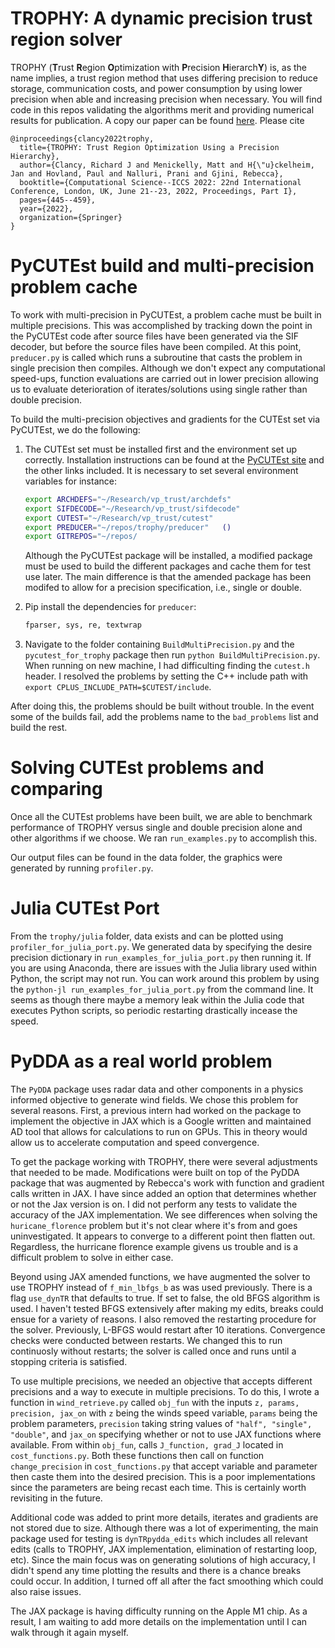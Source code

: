 # TROPHY: A dynamic precision trust region solver

TROPHY (**T**rust **R**egion **O**ptimization with **P**recision **H**ierarch**Y**) is, as the name implies, a trust region method that uses differing precision to reduce storage, communication costs, and power consumption by using lower precision when able and increasing precision when necessary. You will find code in this repos validating the algorithms merit and providing numerical results for publication. A copy our paper can be found [here](https://arxiv.org/pdf/2202.08387). Please cite 
```
@inproceedings{clancy2022trophy,
  title={TROPHY: Trust Region Optimization Using a Precision Hierarchy},
  author={Clancy, Richard J and Menickelly, Matt and H{\"u}ckelheim, Jan and Hovland, Paul and Nalluri, Prani and Gjini, Rebecca},
  booktitle={Computational Science--ICCS 2022: 22nd International Conference, London, UK, June 21--23, 2022, Proceedings, Part I},
  pages={445--459},
  year={2022},
  organization={Springer}
}
```



# PyCUTEst build and multi-precision problem cache

To work with multi-precision in PyCUTEst, a problem cache must be built in multiple precisions. This was accomplished by tracking down the point in the PyCUTEst code after source files have been generated via the SIF decoder, but before the source files have been compiled. At this point, `preducer.py` is called which runs a subroutine that casts the problem in single precision then compiles. Although we don't expect any computational speed-ups, function evaluations are carried out in lower precision allowing us to evaluate deterioration of iterates/solutions using single rather than double precision. 

To build the multi-precision objectives and gradients for the CUTEst set via PyCUTEst, we do the following:
1. The CUTEst set must be installed first and the environment set up correctly. Installation instructions can be found at the [PyCUTEst site](https://jfowkes.github.io/pycutest/_build/html/install.html) and the other links included. It is necessary to set several environment variables for instance:
    ```sh
    export ARCHDEFS="~/Research/vp_trust/archdefs"
    export SIFDECODE="~/Research/vp_trust/sifdecode"
    export CUTEST="~/Research/vp_trust/cutest"
    export PREDUCER="~/repos/trophy/preducer"   ()
    export GITREPOS="~/repos/
    ```
    Although the PyCUTEst package will be installed, a modified package must be used to build the different packages and cache them for test use later. The main difference is that the amended package has been modifed to allow for a precision specification, i.e., single or double. 

2. Pip install the dependencies for `preducer`:
    ```python
    fparser, sys, re, textwrap
    ```
    
3. Navigate to the folder containing `BuildMultiPrecision.py` and the `pycutest_for_trophy` package then run `python BuildMultiPrecision.py`. When running on new machine, I had difficulting finding the `cutest.h` header. I resolved the problems by setting the C++ include path with `export CPLUS_INCLUDE_PATH=$CUTEST/include`. 

After doing this, the problems should be built without trouble. In the event some of the builds fail, add the problems name to the `bad_problems`  list and build the rest.


# Solving CUTEst problems and comparing

Once all the CUTEst problems have been built, we are able to benchmark performance of TROPHY versus single and double precision alone and other algorithms if we choose. We ran `run_examples.py` to accomplish this. 

Our output files can be found in the data folder, the graphics were generated by running `profiler.py`.


# Julia CUTEst Port
From the `trophy/julia` folder, data exists and can be plotted using `profiler_for_julia_port.py`. We generated data by specifying the desire precision dictionary in `run_examples_for_julia_port.py` then running it. If you are using Anaconda, there are issues with the Julia library used within Python, the script may not run. You can work around this problem by using the `python-jl run_examples_for_julia_port.py` from the command line. It seems as though there maybe a memory leak within the Julia code that executes Python scripts, so periodic restarting drastically incease the speed. 

# PyDDA as a real world problem 

The `PyDDA` package uses radar data and other components in a physics informed objective to generate wind fields. We chose this problem for several reasons. First, a previous intern had worked on the package to implement the objective in JAX which is a Google written and maintained AD tool that allows for calculations to run on GPUs. This in theory would allow us to accelerate computation and speed convergence. 

To get the package working with TROPHY, there were several adjustments that needed to be made. Modifications were built on top of the PyDDA package that was augmented by Rebecca's work with function and gradient calls written in JAX. I have since added an option that determines whether or not the Jax version is on. I did not perform any tests to validate the accuracy of the JAX implementation. We see differences when solving the `huricane_florence` problem but it's not clear where it's from and goes uninvestigated. It appears to converge to a different point then flatten out. Regardless, the hurricane florence example givens us trouble and is a difficult problem to solve in either case. 

Beyond using JAX amended functions, we have augmented the solver to use TROPHY instead of `f_min_lbfgs_b` as was used previously. There is a flag `use_dynTR` that defaults to true. If set to false, the old BFGS algorithm is used. I haven't tested BFGS extensively after making my edits, breaks could ensue for a variety of reasons. I also removed the restarting procedure for the solver. Previously, L-BFGS would restart after 10 iterations. Convergence checks were conducted between restarts. We changed this to run continuosly without restarts; the solver is called once and runs until a stopping criteria is satisfied.

To use multiple precisions, we needed an objective that accepts different precisions and a way to execute in multiple precisions. To do this, I wrote a function in `wind_retrieve.py` called `obj_fun`  with the inputs `z, params, precision, jax_on` with `z` being the winds speed variable, `params` being the problem parameters,  `precision` taking string values of `"half", "single", "double"`, and `jax_on` specifying whether or not to use JAX functions where available. From within `obj_fun`, calls `J_function, grad_J` located in `cost_functions.py`. Both these functions then call on function `change_precision` in `cost_functions.py` that accept variable and parameter then caste them into the desired precision. This is a poor implementations since the parameters are being recast each time. This is certainly worth revisiting in the  future. 

Additional code was added to print more details, iterates and gradients are not stored due to size. Although there was a lot of experimenting, the main package used for testing is `dynTRpydda_edits` which includes all relevant edits (calls to TROPHY, JAX implementation, elimination of restarting loop, etc). Since the main focus was on generating solutions of high accuracy, I didn't spend any time plotting the results and there is a chance breaks could occur. In addition, I turned off all after the fact smoothing which could also raise issues. 

The JAX package is having difficulty running on the Apple M1 chip. As a result, I am waiting to add more details on the implementation until I can walk through it again myself.




